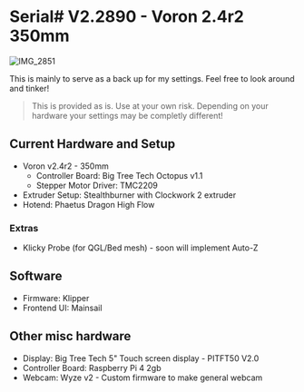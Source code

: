 
# Serial# V2.2890 - Voron 2.4r2 350mm

![IMG_2851](https://user-images.githubusercontent.com/479514/159172513-148f7ab4-43cb-4444-8263-aa0e2d155134.jpg)

This is mainly to serve as a back up for my settings. Feel free to look around and tinker!

> This is provided as is. Use at your own risk. Depending on your hardware your settings may be completly different!

## Current Hardware and Setup
* Voron v2.4r2 - 350mm
  * Controller Board: Big Tree Tech Octopus v1.1
  * Stepper Motor Driver: TMC2209
* Extruder Setup: Stealthburner with Clockwork 2 extruder
* Hotend: Phaetus Dragon High Flow
### Extras
* Klicky Probe (for QGL/Bed mesh) - soon will implement Auto-Z

## Software
* Firmware: Klipper
* Frontend UI: Mainsail

## Other misc hardware
* Display: Big Tree Tech 5" Touch screen display - PITFT50 V2.0
* Controller Board: Raspberry Pi 4 2gb 
* Webcam: Wyze v2 - Custom firmware to make general webcam

